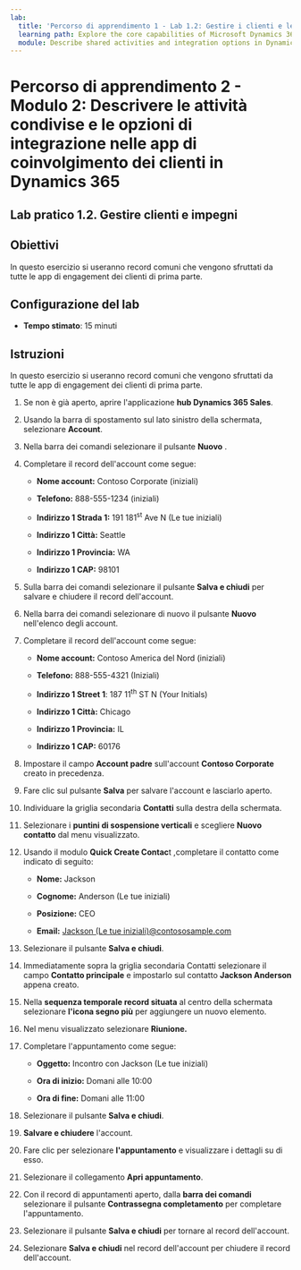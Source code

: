 ```yaml
---
lab:
  title: 'Percorso di apprendimento 1 - Lab 1.2: Gestire i clienti e le attività'
  learning path: Explore the core capabilities of Microsoft Dynamics 365 customer engagement apps
  module: Describe shared activities and integration options in Dynamics 365 customer engagement apps
---
```


Percorso di apprendimento 2 - Modulo 2: Descrivere le attività condivise e le opzioni di integrazione nelle app di coinvolgimento dei clienti in Dynamics 365
========================

## Lab pratico 1.2. Gestire clienti e impegni

## Obiettivi

In questo esercizio si useranno record comuni che vengono sfruttati da tutte le app di engagement dei clienti di prima parte. 

## Configurazione del lab

  - **Tempo stimato**: 15 minuti

## Istruzioni

In questo esercizio si useranno record comuni che vengono sfruttati da tutte le app di engagement dei clienti di prima parte. 

1. Se non è già aperto, aprire l'applicazione **hub Dynamics 365 Sales**.

2. Usando la barra di spostamento sul lato sinistro della schermata, selezionare **Account**.

3. Nella barra dei comandi selezionare il pulsante **Nuovo** .

4. Completare il record dell'account come segue:

    - **Nome account:** Contoso Corporate (iniziali)

    - **Telefono:** 888-555-1234 (iniziali)

    - **Indirizzo 1 Strada 1:** 191 181<sup data-htmlnode="">st</sup> Ave N (Le tue iniziali)

    - **Indirizzo 1 Città:** Seattle

    - **Indirizzo 1 Provincia:** WA

    - **Indirizzo 1 CAP:** 98101

5. Sulla barra dei comandi selezionare il pulsante **Salva e chiudi** per salvare e chiudere il record dell'account.

6. Nella barra dei comandi selezionare di nuovo il pulsante **Nuovo** nell'elenco degli account.

7. Completare il record dell'account come segue:

    - **Nome account:** Contoso America del Nord (iniziali)

    - **Telefono:** 888-555-4321 (Iniziali)

    - **Indirizzo 1 Street 1**: 187 11<sup data-htmlnode="">th</sup> ST N (Your Initials)

    - **Indirizzo 1 Città:** Chicago

    - **Indirizzo 1 Provincia:** IL

    - **Indirizzo 1 CAP:** 60176

8. Impostare il campo **Account padre** sull'account **Contoso Corporate** creato in precedenza.

9. Fare clic sul pulsante **Salva** per salvare l'account e lasciarlo aperto.

10. Individuare la griglia secondaria **Contatti** sulla destra della schermata.

11. Selezionare i **puntini di sospensione verticali** e scegliere **Nuovo contatto** dal menu visualizzato.

12. Usando il modulo **Quick Create Contac**t ,completare il contatto come indicato di seguito:

    - **Nome:** Jackson

    - **Cognome:** Anderson (Le tue iniziali)

    - **Posizione:** CEO

    - **Email:** [Jackson (Le tue iniziali)@contososample.com](mailto:Jackson@contososample.com)

13. Selezionare il pulsante **Salva e chiudi**.

14. Immediatamente sopra la griglia secondaria Contatti selezionare il campo **Contatto principale** e impostarlo sul contatto **Jackson Anderson** appena creato.

15. Nella **sequenza temporale record situata** al centro della schermata selezionare **l'icona segno più** per aggiungere un nuovo elemento.

16. Nel menu visualizzato selezionare **Riunione.**

17. Completare l'appuntamento come segue:

    - **Oggetto:** Incontro con Jackson (Le tue iniziali)

    - **Ora di inizio:** Domani alle 10:00

    - **Ora di fine:** Domani alle 11:00

18. Selezionare il pulsante **Salva e chiudi**.

19. **Salvare e chiudere** l'account.

20. Fare clic per selezionare **l'appuntamento** e visualizzare i dettagli su di esso.

21. Selezionare il collegamento **Apri appuntamento**.

22. Con il record di appuntamenti aperto, dalla **barra dei comandi** selezionare il pulsante **Contrassegna completamento** per completare l'appuntamento.

23. Selezionare il pulsante **Salva e chiudi** per tornare al record dell'account.

24. Selezionare **Salva e chiudi** nel record dell'account per chiudere il record dell'account.
